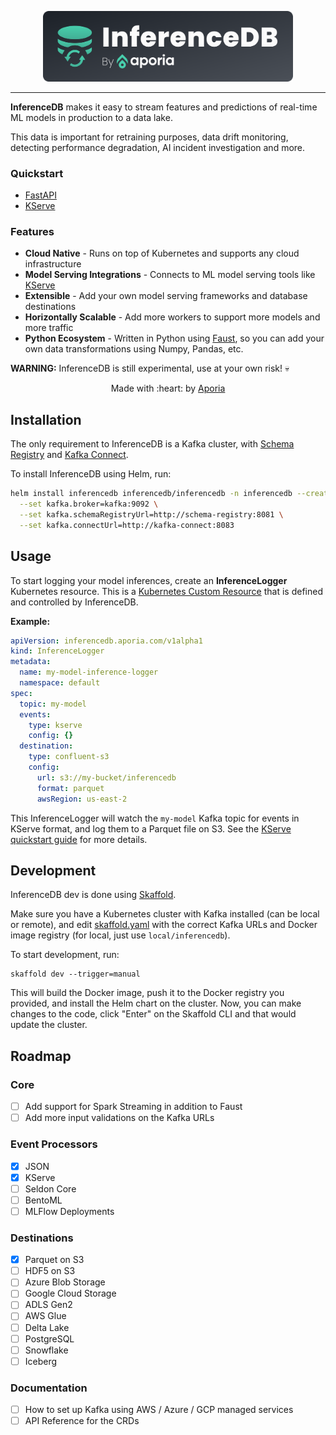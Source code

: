 <p align="center">
    <img src="logo.svg" width="400" />
</p>

---

**InferenceDB** makes it easy to stream features and predictions of real-time ML models in production to a data lake.

This data is important for retraining purposes, data drift monitoring, detecting performance degradation, AI incident investigation and more.

### Quickstart

* [FastAPI](https://github.com/aporia-ai/inferencedb/wiki/FastAPI-Quickstart) 
* [KServe](https://github.com/aporia-ai/inferencedb/wiki/KServe-Quickstart) 


### Features

* **Cloud Native** - Runs on top of Kubernetes and supports any cloud infrastructure
* **Model Serving Integrations** - Connects to ML model serving tools like [KServe](https://kserve.github.io/website/)
* **Extensible** - Add your own model serving frameworks and database destinations
* **Horizontally Scalable** - Add more workers to support more models and more traffic 
* **Python Ecosystem** - Written in Python using [Faust](https://faust.readthedocs.io/en/latest/), so you can add your own data transformations using Numpy, Pandas, etc.

**WARNING:** InferenceDB is still experimental, use at your own risk! 💀

<p align="center">Made with :heart: by <a href="https://www.aporia.com?utm_source=github&utm_medium=github&utm_campaign=inferencedb" target="_blank">Aporia</a></p>


## Installation

The only requirement to InferenceDB is a Kafka cluster, with [Schema Registry](https://docs.confluent.io/platform/current/schema-registry/index.html) and [Kafka Connect](https://docs.confluent.io/platform/current/connect/index.html).

To install InferenceDB using Helm, run:

```sh
helm install inferencedb inferencedb/inferencedb -n inferencedb --create-namespace \
  --set kafka.broker=kafka:9092 \
  --set kafka.schemaRegistryUrl=http://schema-registry:8081 \
  --set kafka.connectUrl=http://kafka-connect:8083
```

## Usage

To start logging your model inferences, create an **InferenceLogger** Kubernetes resource. This is a [Kubernetes Custom Resource](https://kubernetes.io/docs/concepts/extend-kubernetes/api-extension/custom-resources/) that is defined and controlled by InferenceDB.

**Example:**

```yaml
apiVersion: inferencedb.aporia.com/v1alpha1
kind: InferenceLogger
metadata:
  name: my-model-inference-logger
  namespace: default
spec:
  topic: my-model
  events:
    type: kserve
    config: {}
  destination:
    type: confluent-s3
    config:
      url: s3://my-bucket/inferencedb
      format: parquet
      awsRegion: us-east-2
```

This InferenceLogger will watch the `my-model` Kafka topic for events in KServe format, and log them to a Parquet file on S3. See the [KServe quickstart guide](https://github.com/aporia-ai/inferencedb/wiki/KServe-Quickstart) for more details.

## Development

InferenceDB dev is done using [Skaffold](https://skaffold.dev/).

Make sure you have a Kubernetes cluster with Kafka installed (can be local or remote), and edit [skaffold.yaml](skaffold.yaml) with the correct Kafka URLs and Docker image registry (for local, just use `local/inferencedb`).

To start development, run:

    skaffold dev --trigger=manual
    
This will build the Docker image, push it to the Docker registry you provided, and install the Helm chart on the cluster. Now, you can make changes to the code, click "Enter" on the Skaffold CLI and that would update the cluster.

## Roadmap

### Core

* [ ] Add support for Spark Streaming in addition to Faust
* [ ] Add more input validations on the Kafka URLs

### Event Processors 

* [x] JSON
* [x] KServe
* [ ] Seldon Core
* [ ] BentoML
* [ ] MLFlow Deployments

### Destinations

* [x] Parquet on S3
* [ ] HDF5 on S3
* [ ] Azure Blob Storage
* [ ] Google Cloud Storage
* [ ] ADLS Gen2
* [ ] AWS Glue
* [ ] Delta Lake
* [ ] PostgreSQL
* [ ] Snowflake
* [ ] Iceberg

### Documentation

* [ ] How to set up Kafka using AWS / Azure / GCP managed services
* [ ] API Reference for the CRDs
